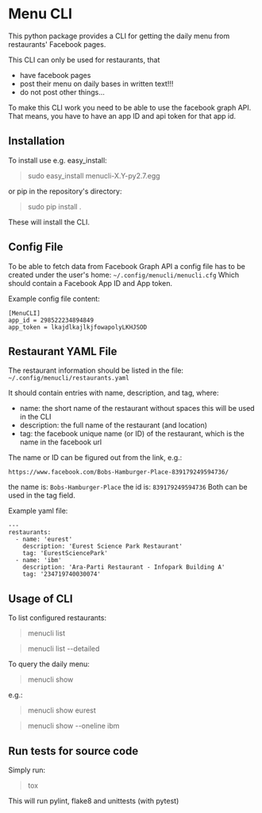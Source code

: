 Menu CLI
============

This python package provides a CLI for getting the daily menu from
restaurants' Facebook pages.

This CLI can only be used for restaurants, that
* have facebook pages
* post their menu on daily bases in written text!!!
* do not post other things...

To make this CLI work you need to be able to use the facebook graph API.
That means, you have to have an app ID and api token for that app id.


Installation
------------

To install use e.g. easy_install:

> sudo easy_install menucli-X.Y-py2.7.egg

or pip in the repository's directory:

> sudo pip install .

These will install the CLI.


Config File
-----------

To be able to fetch data from Facebook Graph API a config file has to be
created under the user's home: `~/.config/menucli/menucli.cfg`
Which should contain a Facebook App ID and App token.

Example config file content:

`[MenuCLI]`  
`app_id = 298522234894849`  
`app_token = lkajdlkajlkjfowapolyLKHJSOD`  


Restaurant YAML File
--------------------

The restaurant information should be listed in the file:
`~/.config/menucli/restaurants.yaml`

It should contain entries with name, description, and tag, where:
* name: the short name of the restaurant without spaces
  this will be used in the CLI
* description: the full name of the restaurant (and location)
* tag: the facebook unique name (or ID) of the restaurant, which is the name in
  the facebook url

The name or ID can be figured out from the link, e.g.:

`https://www.facebook.com/Bobs-Hamburger-Place-839179249594736/`

the name is: `Bobs-Hamburger-Place`
the id is: `839179249594736`
Both can be used in the tag field.

Example yaml file:

    ---
    restaurants:
      - name: 'eurest'
        description: 'Eurest Science Park Restaurant'
        tag: 'EurestSciencePark'
      - name: 'ibm'
        description: 'Ara-Parti Restaurant - Infopark Building A'
        tag: '234719740030074'


Usage of CLI
------------

To list configured restaurants:

> menucli list

> menucli list --detailed

To query the daily menu:

> menucli show <restaurant name>

e.g.:

> menucli show eurest

> menucli show --oneline ibm
 

Run tests for source code
-------------------------

Simply run:

> tox

This will run pylint, flake8 and unittests (with pytest)

